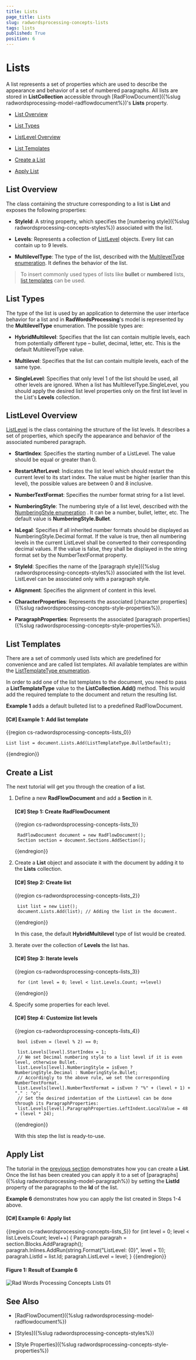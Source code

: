```yaml
---
title: Lists
page_title: Lists
slug: radwordsprocessing-concepts-lists
tags: lists
published: True
position: 6
---
```


# Lists



A list represents a set of properties which are used to describe the appearance and behavior of a set of numbered paragraphs. All lists are stored in __ListCollection__ accessible through [RadFlowDocument]({%slug radwordsprocessing-model-radflowdocument%})'s __Lists__ property.
      

* [List Overview](#list-overview)

* [List Types](#list-types)

* [ListLevel Overview](#listlevel-overview)

* [List Templates](#list-templates)

* [Create a List](#create-a-list)

* [Apply List](#apply-list)

## List Overview

The class containing the structure corresponding to a list is __List__ and exposes the following properties:
        

* __StyleId__: A string property, which specifies the [numbering style]({%slug radwordsprocessing-concepts-styles%}) associated with the list.
            

* __Levels__: Represents a collection of [ListLevel](#listlevel-overview) objects. Every list can contain up to 9 levels.
            

* __MultilevelType__: The type of the list, described with the [MultilevelType enumeration](https://docs.telerik.com/devtools/document-processing/api/Telerik.Windows.Documents.Flow.Model.Lists.MultilevelType.html). It defines the behavior of the list.

> To insert commonly used types of lists like **bullet** or **numbered** lists, [list templates](#list-templates) can be used.

## List Types

The type of the list is used by an application to determine the user interface behavior for a list and in __RadWordsProcessing__'s model is represented by the __MultilevelType__ enumeration. The possible types are:
        

* __HybridMultilevel__: Specifies that the list can contain multiple levels, each from potentially different type – bullet, decimal, letter, etc. This is the default MultilevelType value.
            

* __Multilevel__: Specifies that the list can contain multiple levels, each of the same type.
            

* __SingleLevel__: Specifies that only level 1 of the list should be used, all other levels are ignored. When a list has MultilevelType.SingleLevel, you should apply the desired list level properties only on the first list level in the List's __Levels__ collection.
            

## ListLevel Overview

[ListLevel](https://docs.telerik.com/devtools/document-processing/api/Telerik.Windows.Documents.Flow.Model.Lists.ListLevel.html) is the class containing the structure of the list levels. It describes a set of properties, which specify the appearance and behavior of the associated numbered paragraph.
        

* __StartIndex__: Specifies the starting number of a ListLevel. The value should be equal or greater than 0.
            

* __RestartAfterLevel__: Indicates the list level which should restart the current level to its start index. The value must be higher (earlier than this level), the possible values are between 0 and 8 inclusive.
            

* __NumberTextFormat__: Specifies the number format string for a list level.
            

* __NumberingStyle__: The numbering style of a list level, described with the [NumberingStyle enumeration](https://docs.telerik.com/devtools/document-processing/api/Telerik.Windows.Documents.Flow.Model.Lists.NumberingStyle.html) . It can be a number, bullet, letter, etc. The default value is __NumberingStyle.Bullet__.
            

* __IsLegal__: Specifies if all inherited number formats should be displayed as NumberingStyle.Decimal format. If the value is true, then all numbering levels in the current ListLevel shall be converted to their corresponding decimal values. If the value is false, they shall be displayed in the string format set by the NumberTextFormat property.
            

* __StyleId__: Specifies the name of the [paragraph style]({%slug radwordsprocessing-concepts-styles%}) associated with the list level. ListLevel can be associated only with a paragraph style.
            

* __Alignment__: Specifies the alignment of content in this level.
            

* __CharacterProperties__: Represents the associated [character properties]({%slug radwordsprocessing-concepts-style-properties%}).
            

* __ParagraphProperties__: Represents the associated [paragraph properties]({%slug radwordsprocessing-concepts-style-properties%}).
            

## List Templates

There are a set of commonly used lists which are predefined for convenience and are called list templates. All available templates are within the [ListTemplateType enumeration](https://docs.telerik.com/devtools/document-processing/api/Telerik.Windows.Documents.Flow.Model.Lists.ListTemplateType.html).
        

In order to add one of the list templates to the document, you need to pass a __ListTemplateType__ value to the __ListCollection.Add()__ method. This would add the required template to the document and return the resulting list.
        

__Example 1__ adds a default bulleted list to a predefined RadFlowDocument.
        

#### __[C#] Example 1: Add list template__

{{region cs-radwordsprocessing-concepts-lists_0}}
	            
	List list = document.Lists.Add(ListTemplateType.BulletDefault);
{{endregion}}



## Create a List

The next tutorial will get you through the creation of a list.
        

1. Define a new __RadFlowDocument__ and add a __Section__ in it.
            

	#### __[C#] Step 1: Create RadFlowDocument__
	
	{{region cs-radwordsprocessing-concepts-lists_1}}
		            
		RadFlowDocument document = new RadFlowDocument();
		Section section = document.Sections.AddSection();
	{{endregion}}



1. Create a __List__ object and associate it with the document by adding it to the __Lists__ collection.
            

	#### __[C#] Step 2: Create list__
	
	{{region cs-radwordsprocessing-concepts-lists_2}}
		            
		List list = new List();
		document.Lists.Add(list); // Adding the list in the document.
	{{endregion}}
	
	In this case, the default __HybridMultilevel__ type of list would be created.
            

1. Iterate over the collection of __Levels__ the list has.
            

	#### __[C#] Step 3: Iterate levels__
	
	{{region cs-radwordsprocessing-concepts-lists_3}}
		    
		for (int level = 0; level < list.Levels.Count; ++level)
	{{endregion}}



1. Specify some properties for each level.
            

	#### __[C#] Step 4: Customize list levels__
	
	{{region cs-radwordsprocessing-concepts-lists_4}}
		                
		bool isEven = (level % 2) == 0;
		
		list.Levels[level].StartIndex = 1;
		// We set Decimal numbering style to a list level if it is even level, otherwise Bullet.
		list.Levels[level].NumberingStyle = isEven ? NumberingStyle.Decimal : NumberingStyle.Bullet;
		// Accordingly to the above rule, we set the corresponding NumberTextFormat.
		list.Levels[level].NumberTextFormat = isEven ? "%" + (level + 1) + "." : "o";
		// Set the desired indentation of the ListLevel can be done through its ParagraphProperties:
		list.Levels[level].ParagraphProperties.LeftIndent.LocalValue = 48 + (level * 24);
	{{endregion}}
	
	With this step the list is ready-to-use.
            

## Apply List

The tutorial in the [previous section](#create-a-list) demonstrates how you can create a __List__. Once the list has been created you can apply it to a set of [paragraphs]({%slug radwordsprocessing-model-paragraph%}) by setting the __ListId__ property of the paragraphs to the __Id__ of the list.
        

__Example 6__ demonstrates how you can apply the list created in Steps 1-4 above.
        

#### __[C#] Example 6: Apply list__

{{region cs-radwordsprocessing-concepts-lists_5}}
	for (int level = 0; level < list.Levels.Count; level++)
	{
	    Paragraph paragrah = section.Blocks.AddParagraph();
	    paragrah.Inlines.AddRun(string.Format("ListLevel: {0}", level + 1));
	    paragrah.ListId = list.Id;
	    paragrah.ListLevel = level;
	}
{{endregion}}



#### Figure 1: Result of Example 6

![Rad Words Processing Concepts Lists 01](images/RadWordsProcessing_Concepts_Lists_01.png)

## See Also

 * [RadFlowDocument]({%slug radwordsprocessing-model-radflowdocument%})

 * [Styles]({%slug radwordsprocessing-concepts-styles%})

 * [Style Properties]({%slug radwordsprocessing-concepts-style-properties%})
